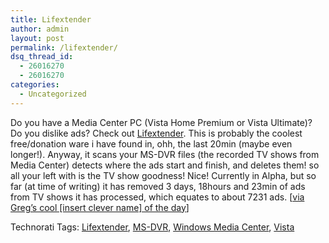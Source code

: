 ```yaml
---
title: Lifextender
author: admin
layout: post
permalink: /lifextender/
dsq_thread_id:
  - 26016270
  - 26016270
categories:
  - Uncategorized
---
```

Do you have a Media Center PC (Vista Home Premium or Vista Ultimate)? Do you dislike ads? Check out [Lifextender][1]. This is probably the coolest free/donation ware i have found in, ohh, the last 20min (maybe even longer!). Anyway, it scans your MS-DVR files (the recorded TV shows from Media Center) detects where the ads start and finish, and deletes them! so all your left with is the TV show goodness! Nice! Currently in Alpha, but so far (at time of writing) it has removed 3 days, 18hours and 23min of ads from TV shows it has processed, which equates to about 7231 ads. [[via Greg&#8217;s cool [insert clever name] of the day][2]]

<div class="wlWriterSmartContent" id="scid:0767317B-992E-4b12-91E0-4F059A8CECA8:a252e977-bf7d-4e90-bce6-5d76ef2a7711" style="padding-right: 0px; display: inline; padding-left: 0px; padding-bottom: 0px; margin: 0px; padding-top: 0px">
  Technorati Tags: <a href="http://technorati.com/tags/Lifextender" rel="tag">Lifextender</a>, <a href="http://technorati.com/tags/MS-DVR" rel="tag">MS-DVR</a>, <a href="http://technorati.com/tags/Windows%20Media%20Center" rel="tag">Windows Media Center</a>, <a href="http://technorati.com/tags/Vista" rel="tag">Vista</a>
</div></p>

 [1]: http://www.lifextender.com/
 [2]: http://coolthingoftheday.blogspot.com/2007/10/lifextender-simple-free-vista-media.html